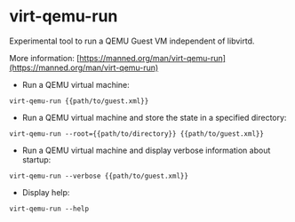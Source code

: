 # virt-qemu-run

Experimental tool to run a QEMU Guest VM independent of libvirtd.

More information: [https://manned.org/man/virt-qemu-run](https://manned.org/man/virt-qemu-run)

- Run a QEMU virtual machine:

`virt-qemu-run {{path/to/guest.xml}}`

- Run a QEMU virtual machine and store the state in a specified directory:

`virt-qemu-run --root={{path/to/directory}} {{path/to/guest.xml}}`

- Run a QEMU virtual machine and display verbose information about startup:

`virt-qemu-run --verbose {{path/to/guest.xml}}`

- Display help:

`virt-qemu-run --help`
